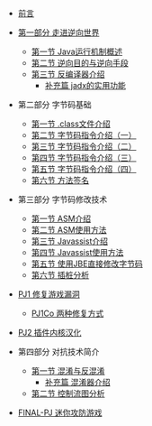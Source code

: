 <!-- Docsify/_sidebar.md -->
- [前言](/) 
- [第一部分 走进逆向世界](/part1/intro)
  - [第一节 Java运行机制概述](/part1/chapter1/L1)
  - [第二节 逆向目的与逆向手段](/part1/chapter2/L2)
  - [第三节 反编译器介绍](/part1/chapter3/L3)
    - [补充篇 jadx的实用功能](/part1/chapter3/EX1)
- 第二部分 字节码基础
  - [第一节 .class文件介绍](/part2/chapter1/L1)
  - [第二节 字节码指令介绍（一）](/part2/chapter2/L2)
  - [第三节 字节码指令介绍（二）](/part2/chapter3/L3)
  - [第四节 字节码指令介绍（三）](/part2/chapter4/L4)
  - [第五节 字节码指令介绍（四）](/part2/chapter5/L5)
  - [第六节 方法签名](/part2/chapter5/L6)
  
- 第三部分 字节码修改技术
  - [第一节 ASM介绍](/part3/chapter1/L1)
  - [第二节 ASM使用方法](/part3/chapter2/L2)
  - [第三节 Javassist介绍](/part3/chapter3/L3)
  - [第四节 Javassist使用方法](/part3/chapter4/L4)
  - [第五节 使用JBE直接修改字节码](/part3/chapter5/L5)
  - [第六节 插桩分析](/part3/chapter6/L6)

- [PJ1 修复游戏漏洞](pj1/PJ1)
  - [PJ1Co 两种修复方式](pj1/PJ1Co)
- [PJ2 插件内核汉化](pj2/PJ2)

- 第四部分 对抗技术简介
  - [第一节 混淆与反混淆](/part4/chapter1/L1)
    - [补充篇 混淆器介绍](/part4/chapter1/EX1)
  - [第二节 控制流图分析](/part4/chapter2/L2)
  
- [FINAL-PJ 迷你攻防游戏](FPJ/FPJ)